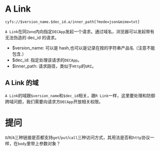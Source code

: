 # A Link

```
cyfs://$version_name.$dec_id.a/inner_path[?mode=json&mime=txt]
```

`A Link`在同`Zone`内向指定`DECApp`发起一个请求。通过域名，浏览器可以发起带有无法伪造的 dec_id 的请求。

-   $version_name: 可以是 hash,也可以是记录在按的字符串产品名（注意不能包含.）
-   $dec_id: 指定处理该请求的`DECApp`。
-   $inner_path: 请求路径，类似于`Http`的`URI`。

## A Link 的域

`A Link`的域跟`$version_name`和`$dec_id`相关，跟`R Link`一样，这里要处理和防御跨域问题，我们需要向请求方`DECApp`开放相关权限。

# 提问

`O`/`R`/`A`三种链接是否都支持`get`/`put`/`call`三种访问方式，其用法是否和`http`协议一样，在`body`里带上参数对象？